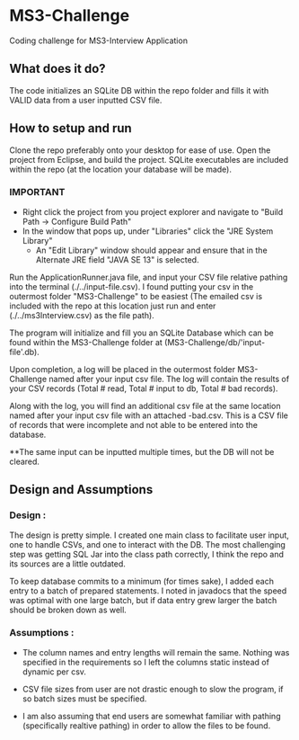 # MS3-Challenge

Coding challenge for MS3-Interview Application

## What does it do?

The code initializes an SQLite DB within the repo folder and fills it with VALID data from a user
inputted CSV file.

## How to setup and run

Clone the repo preferably onto your desktop for ease of use. Open the project from Eclipse, and 
build the project. SQLite executables are included within the repo (at the location your database will be made). 


### **IMPORTANT**
* Right click the project from you project explorer and navigate to "Build Path -> Configure Build Path"
* In the window that pops up, under "Libraries" click the "JRE System Library"
  * An "Edit Library" window should appear and ensure that in the Alternate JRE field "JAVA SE 13" is selected.



Run the ApplicationRunner.java file, and input your CSV file relative pathing into the terminal  (./../input-file.csv).
I found putting your csv in the outermost folder "MS3-Challenge" to be easiest (The emailed csv is included with the repo at this location just run
and enter (./../ms3Interview.csv) as the file path).

The program will initialize and fill you an SQLite Database which can be found within the MS3-Challenge folder at (MS3-Challenge/db/'input-file'.db).
  
Upon completion, a log will be placed in the outermost folder MS3-Challenge named after your input csv file. The log will contain
the results of your CSV records (Total # read, Total # input to db, Total # bad records).

Along with the log, you will find an additional csv file at the same location named after your input csv file with an attached -bad.csv.
This is a CSV file of records that were incomplete and not able to be entered into the database.

**The same input can be inputted multiple times, but the DB will not be cleared.

## Design and Assumptions

### Design : 

The design is pretty simple. I created one main class to facilitate user input, one to handle CSVs, and one to interact with the DB.
The most challenging step was getting SQL Jar into the class path correctly, I think the repo and its sources are a little outdated.

To keep database commits to a minimum (for times sake), I added each entry to a batch of prepared statements. I noted in javadocs that the 
speed was optimal with one large batch, but if data entry grew larger the batch should be broken down as well. 

### Assumptions : 

* The column names and entry lengths will remain the same. Nothing was specified in the requirements so I left the columns static instead of dynamic per 
csv.

* CSV file sizes from user are not drastic enough to slow the program, if so batch sizes must be specified. 

* I am also assuming that end users are somewhat familiar with pathing (specifically realtive pathing) in order to allow the files to be found.
